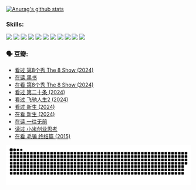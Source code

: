 
[![Anurag's github stats](https://github-readme-stats.vercel.app/api?username=w940853815)](https://github.com/anuraghazra/github-readme-stats)

### Skills:

<code><img height="32" src="https://cdn.jsdelivr.net/npm/simple-icons@v5/icons/python.svg"></code>
<code><img height="32" src="https://cdn.jsdelivr.net/npm/simple-icons@v5/icons/javascript.svg"></code>
<code><img height="32" src="https://cdn.jsdelivr.net/npm/simple-icons@v5/icons/django.svg"></code>
<code><img height="32" src="https://cdn.jsdelivr.net/npm/simple-icons@v5/icons/flask.svg"></code>
<code><img height="32" src="https://cdn.jsdelivr.net/npm/simple-icons@v5/icons/vuetify.svg"></code>
<code><img height="32" src="https://cdn.jsdelivr.net/npm/simple-icons@v5/icons/git.svg"></code>
<code><img height="32" src="https://cdn.jsdelivr.net/npm/simple-icons@v5/icons/docker.svg"></code>
<code><img height="32" src="https://cdn.jsdelivr.net/npm/simple-icons@v5/icons/postgresql.svg"></code>
<code><img height="32" src="https://cdn.jsdelivr.net/npm/simple-icons@v5/icons/elasticsearch.svg"></code>
<code><img height="32" src="https://cdn.jsdelivr.net/npm/simple-icons@v5/icons/macos.svg"></code>
<code><img height="32" src="https://cdn.jsdelivr.net/npm/simple-icons@v5/icons/linux.svg"></code>

### 🗣 豆瓣:

<!-- DOUBAN-ACTIVITIES:START -->
- [看过 第8个秀 The 8 Show‎ (2024)](https://www.douban.com/people/136069238/status/4622960077/?_i=17244682)
- [在读 黑书](https://www.douban.com/people/136069238/status/4621189759/?_i=17244682)
- [在看 第8个秀 The 8 Show‎ (2024)](https://www.douban.com/people/136069238/status/4619801154/?_i=17244682)
- [看过 第二十条‎ (2024)](https://www.douban.com/people/136069238/status/4618624208/?_i=17244682)
- [看过 飞驰人生2‎ (2024)](https://www.douban.com/people/136069238/status/4616048805/?_i=17244682)
- [看过 新生‎ (2024)](https://www.douban.com/people/136069238/status/4612373431/?_i=17244682)
- [在看 新生‎ (2024)](https://www.douban.com/people/136069238/status/4607441062/?_i=17244682)
- [在读 一往无前](https://www.douban.com/people/136069238/status/4590507310/?_i=17244682)
- [读过 小米创业思考](https://www.douban.com/people/136069238/status/4590506983/?_i=17244682)
- [在看 毛骗 终结篇‎ (2015)](https://www.douban.com/people/136069238/status/4581971924/?_i=17244682)
<!-- DOUBAN-ACTIVITIES:END -->


![Snake animation](https://raw.githubusercontent.com/w940853815/w940853815/output/github-contribution-grid-snake.svg)

<!--
**w940853815/w940853815** is a ✨ _special_ ✨ repository because its `README.md` (this file) appears on your GitHub profile.

Here are some ideas to get you started:

- 🔭 I’m currently working on ...
- 🌱 I’m currently learning ...
- 👯 I’m looking to collaborate on ...
- 🤔 I’m looking for help with ...
- 💬 Ask me about ...
- 📫 How to reach me: ...
- 😄 Pronouns: ...
- ⚡ Fun fact: ...
-->
